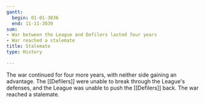 ```yaml
---
gantt:
  begin: 01-01-3036
  end: 11-11-3039
sum:
- War between the League and Defilers lasted four years
- War reached a stalemate
title: Stalemate
type: History

---
```




The war continued for four more years, with neither side gaining an advantage. The [[Defilers]] were unable to break through the League's defenses, and the League was unable to push the [[Defilers]] back. The war reached a stalemate. 
